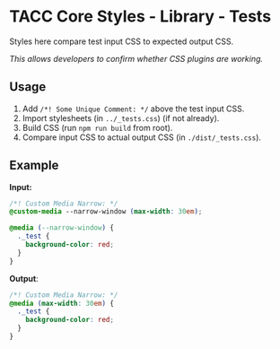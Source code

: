# TACC Core Styles - Library - Tests

Styles here compare test input CSS to expected output CSS.

_This allows developers to confirm whether CSS plugins are working._

## Usage

1. Add `/*! Some Unique Comment: */` above the test input CSS.
2. Import stylesheets (in `../_tests.css`) (if not already).
3. Build CSS (run `npm run build` from root).
4. Compare input CSS to actual output CSS (in `./dist/_tests.css`).

## Example

**Input:**

```css
/*! Custom Media Narrow: */
@custom-media --narrow-window (max-width: 30em);

@media (--narrow-window) {
  ._test {
    background-color: red;
  }
}
```

**Output**:

```css
/*! Custom Media Narrow: */
@media (max-width: 30em) {
  ._test {
    background-color: red;
  }
}
```

